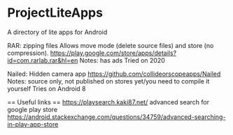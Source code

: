 # ProjectLiteApps
A directory of lite apps for Android


RAR: zipping files
Allows move mode (delete source files) and store (no compression).
https://play.google.com/store/apps/details?id=com.rarlab.rar&hl=en
Notes: has ads
Tried on 2020

Nailed: Hidden camera app
https://github.com/collideorscopeapps/Nailed
Notes: source only, not published on stores yet/you need to compile it yourself
Tries on Android 8

== Useful links ==
https://playsearch.kaki87.net/ advanced search for google play store
https://android.stackexchange.com/questions/34759/advanced-searching-in-play-app-store 
